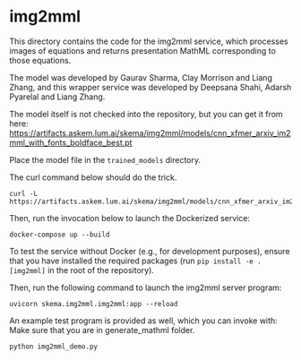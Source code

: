 # img2mml

This directory contains the code for the img2mml service, which processes images
of equations and returns presentation MathML corresponding to those equations.

The model was developed by Gaurav Sharma, Clay Morrison and Liang Zhang, and this wrapper
service was developed by Deepsana Shahi, Adarsh Pyarelal and Liang Zhang.

The model itself is not checked into the repository, but you can get it from
here:
https://artifacts.askem.lum.ai/skema/img2mml/models/cnn_xfmer_arxiv_im2mml_with_fonts_boldface_best.pt

Place the model file in the `trained_models` directory.

The curl command below should do the trick.

```
curl -L https://artifacts.askem.lum.ai/skema/img2mml/models/cnn_xfmer_arxiv_im2mml_with_fonts_boldface_best.pt
```

Then, run the invocation below to launch the Dockerized service:

```
docker-compose up --build
```

To test the service without Docker (e.g., for development purposes), ensure
that you have installed the required packages (run `pip install -e .[img2mml]`
in the root of the repository).

Then, run the following command to launch the img2mml server program:

```
uvicorn skema.img2mml.img2mml:app --reload
```

An example test program is provided as well, which you can invoke with:
Make sure that you are in generate_mathml folder.

```
python img2mml_demo.py
```
